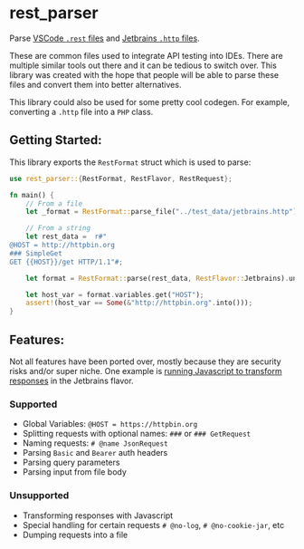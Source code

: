 # rest_parser

Parse [VSCode `.rest` files](https://github.com/Huachao/vscode-restclient) and [Jetbrains `.http` files](https://www.jetbrains.com/help/idea/http-client-in-product-code-editor.html).

These are common files used to integrate API testing into IDEs.
There are multiple similar tools out there and it can be tedious to switch over.
This library was created with the hope that people will be able to parse these files and convert them into better alternatives.

This library could also be used for some pretty cool codegen. For example, converting a `.http` file into a `PHP` class.

## Getting Started:

This library exports the `RestFormat` struct which is used to parse:
```rust
use rest_parser::{RestFormat, RestFlavor, RestRequest};

fn main() {
    // From a file
    let _format = RestFormat::parse_file("../test_data/jetbrains.http").unwrap();

    // From a string
    let rest_data =  r#"
@HOST = http://httpbin.org
### SimpleGet
GET {{HOST}}/get HTTP/1.1"#;

    let format = RestFormat::parse(rest_data, RestFlavor::Jetbrains).unwrap();

    let host_var = format.variables.get("HOST");
    assert!(host_var == Some(&"http://httpbin.org".into()));
}
```

## Features:
Not all features have been ported over, mostly because they are security risks and/or super niche.
One example is [running Javascript to transform responses](https://www.jetbrains.com/help/idea/exploring-http-syntax.html#per_request_variables) in the Jetbrains flavor.

### Supported
- Global Variables: `@HOST = https://httpbin.org`
- Splitting requests with optional names: `###` or `### GetRequest`
- Naming requests: `# @name JsonRequest`
- Parsing `Basic` and `Bearer` auth headers
- Parsing query parameters
- Parsing input from file body

### Unsupported
- Transforming responses with Javascript
- Special handling for certain requests `# @no-log`, `# @no-cookie-jar`, etc
- Dumping requests into a file
